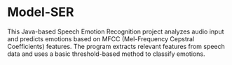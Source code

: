 # Model-SER
This Java-based Speech Emotion Recognition project analyzes audio input and predicts emotions based on MFCC (Mel-Frequency Cepstral Coefficients) features. The program extracts relevant features from speech data and uses a basic threshold-based method to classify emotions.
